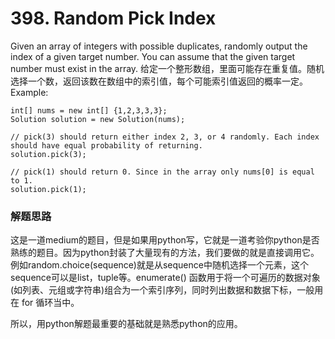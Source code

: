 # 398. Random Pick Index
Given an array of integers with possible duplicates, randomly output the index of a given target number. You can assume that the given target number must exist in the array.
给定一个整形数组，里面可能存在重复值。随机选择一个数，返回该数在数组中的索引值，每个可能索引值返回的概率一定。
Example:
```
int[] nums = new int[] {1,2,3,3,3};
Solution solution = new Solution(nums);

// pick(3) should return either index 2, 3, or 4 randomly. Each index should have equal probability of returning.
solution.pick(3);

// pick(1) should return 0. Since in the array only nums[0] is equal to 1.
solution.pick(1);
```
### 解题思路
这是一道medium的题目，但是如果用python写，它就是一道考验你python是否熟练的题目。因为python封装了大量现有的方法，我们要做的就是直接调用它。例如random.choice(sequence)就是从sequence中随机选择一个元素，这个sequence可以是list，tuple等。enumerate() 函数用于将一个可遍历的数据对象(如列表、元组或字符串)组合为一个索引序列，同时列出数据和数据下标，一般用在 for 循环当中。

所以，用python解题最重要的基础就是熟悉python的应用。